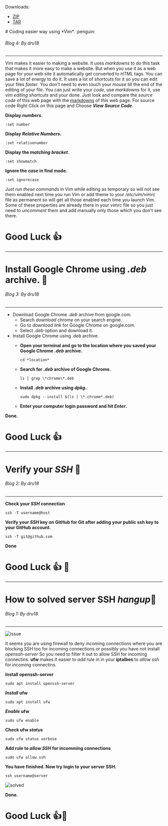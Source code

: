  <div class="downloads">
	<span>Downloads:</span>
            <ul> 
                <li>
           	    <a href="https://github.com/dru18/druBot/blob/master/botonlinux.zip" class="button">ZIP</a>
                </li>
		<li>
		    <a href="https://github.com/dru18/druBot/blob/master/botonlinux.tar" class="button">TAR</a>
		</li>
            </ul>
        </div>       
# Coding easier way using *Vim*. :penguin:

###### Blog 4: By dru18

<hr>

Vim makes it easier to making a website. It uses *markdowns* to do this task that makes it more easy to make a website. But when you use it as a web page for your web site it automatically get converted to *HTML* tags. You can save a lot of energy to do it. It uses a lot of *shortcuts* for it so you can edit your files *faster*. You don't need to even touch your *mouse* till the end of the editing of your file. You can just write your *code*, use *markdowns* for it, use *vim editing shortcuts* and your done. Just look and compare the *source code* of this web page with the [markdowns](https://raw.githubusercontent.com/dru18/druBot/master/docs/index.md) of this web page. For source code Right Click on this page and Choose ***View Source Code***.

**Display *numbers*.**

`:set number`


**Display *Relative Numbers*.**

`:set relativenumber`


**Display the *matching bracket*.**

`:set showmatch`


**Ignore the *case* in find mode.**

`:set ignorecase`


Just *run these commands* in Vim while editing as temporary so will not see them enabled next time you run Vim or add theme to your */etc/vim/vimrc* file as permanent so will get all those enabled each time you launch Vim. Some of these properties are already there in your *vimrc* file so you just need to *uncomment* them and add manually only those which you don't see there.

# Good Luck :+1:
<hr>

# Install Google Chrome using *.deb* archive. :penguin:

###### Blog 3: By dru18

<hr>

- Download Google Chrome *.deb* archive from google.com.
   - Search *download chrome* on your search engine.
   - Go to *download link* for Google Chrome on google.com.
   - Select *.deb* option and download it.
- Install Google Chrome using *.deb* archive.
  - **Open your terminal and go to the location where you saved your Google Chrome *.deb* archive.**

	`cd *location*`

  - **Search for *.deb* archive of Google Chrome.**

	`ls | grep \*chrome\*.deb`

  - **Install *.deb* archive using *dpkg*.**

	`sudo dpkg --install $(ls | \*.chrome*.deb)`

  - **Enter your computer login password and hit *Enter*.**

**Done.**
# Good Luck :+1:
<hr>

# Verify your *SSH* :penguin:

###### Blog 2: By dru18

<hr>

**Check your *SSH* connection**

`ssh -T username@host`

**Verify your *SSH* key on GitHub for Git after adding your public ssh key to your GitHub account.**

`ssh -T git@github.com`

**Done**
# Good Luck :+1: :penguin:
<hr>

# How to solved server SSH *hangup*:penguin:

###### Blog 1: By dru18

<hr>

![issue](https://github.com/dru18/druBot/blob/master/issue/screenshot/server%20ssh%20hangup%20issue.png)

It seems you are using firewall to deny incoming connections where you are blocking SSH too for incoming connections or possibly you have not install *openssh-server* So you need to filter it out to allow SSH for incoming connectins. **ufw** makes it easier to *add rule* in in your **iptalbes** to *allow ssh* for incoming connectins.

**Install openssh-server**

`sudo apt install openssh-server`

***Install* ufw**

`sudo apt install ufw`

***Enable* ufw**

`sudo ufw enable`

**Check ufw *status***

`sudo ufw status verbose`

**Add rule to *allow SSH* for incomming connections**

`sudo ufw allow ssh`

**You have finished. Now try login to your server SSH.**

`ssh username@server`

![solved](https://github.com/dru18/druBot/blob/master/issue/screenshot/server%20ssh%20hangup%20solved.png)

**Done.**
# Good Luck :+1::penguin:
